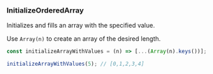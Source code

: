 ### InitializeOrderedArray

Initializes and fills an array with the specified value.

Use `Array(n)` to create an array of the desired length.

```js
const initializeArrayWithValues = (n) => [...(Array(n).keys())];
```

```js
initializeArrayWithValues(5); // [0,1,2,3,4]
```
